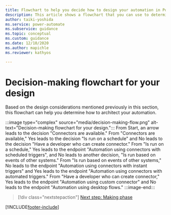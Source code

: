 ```yaml
---
title: Flowchart to help you decide how to design your automation in Power Automate | Microsoft Docs
description: This article shows a flowchart that you can use to determine how to architect your automation.
author: taiki-yoshida
ms.service: power-automate
ms.subservice: guidance
ms.topic: conceptual
ms.custom: guidance
ms.date: 12/10/2020
ms.author: mapichle
ms.reviewer: kathyos

---
```


# Decision-making flowchart for your design

Based on the design considerations mentioned previously in this section, this flowchart can help you determine how to architect your automation.

:::image type="complex" source="media/decision-making-flow.png" alt-text="Decision-making flowchart for your design.":::
   From Start, an arrow leads to the decision "Connectors are available." From "Connectors are available," Yes leads to the decision "Is run on a schedule" and No leads to the decision "Have a developer who can create connector." From "Is run on a schedule," Yes leads to the endpoint "Automation using connectors with scheduled triggers", and No leads to another decision, "Is run based on events of other systems." From "Is run based on events of other systems," No leads to the endpoint "Automation using connectors with instant triggers" and Yes leads to the endpoint "Automation using connectors with automated triggers." From "Have a developer who can create connector," Yes leads to the endpoint "Automation using custom connector" and No leads to the endpoint "Automation using desktop flows."
:::image-end:::

> [!div class="nextstepaction"]
> [Next step: Making phase](making-phase.md)

[!INCLUDE[footer-include](../../includes/footer-banner.md)]